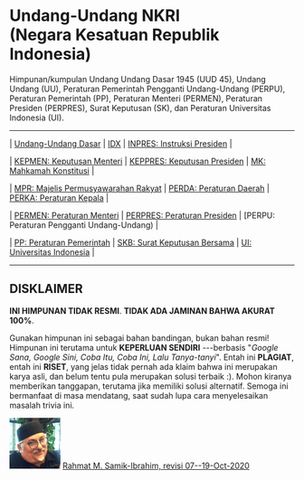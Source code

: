 ---
---
<h1>Undang-Undang NKRI<br>(Negara Kesatuan Republik Indonesia)</h1>

Himpunan/kumpulan
Undang Undang Dasar 1945 (UUD 45),
Undang Undang (UU),
Peraturan Pemerintah Pengganti Undang-Undang (PERPU),
Peraturan Pemerintah (PP),
Peraturan Menteri (PERMEN),
Peraturan Presiden (PERPRES),
Surat Keputusan (SK), dan
Peraturan Universitas Indonesia (UI).

<hr>

| [Undang-Undang Dasar](https://github.com/rms46/uuri/tree/master/45UUD) | [IDX](https://github.com/rms46/uuri/tree/master/IDX) | [INPRES: Instruksi Presiden](https://github.com/rms46/uuri/tree/master/INPRES) |

| [KEPMEN: Keputusan Menteri](https://github.com/rms46/uuri/tree/master/KEPMEN) | [KEPPRES: Keputusan Presiden](https://github.com/rms46/uuri/tree/master/KEPPRES) | [MK: Mahkamah Konstitusi](https://github.com/rms46/uuri/tree/master/MK/) |

| [MPR: Majelis Permusyawarahan Rakyat](https://github.com/rms46/uuri/tree/master/MPR) | [PERDA: Peraturan Daerah](https://github.com/rms46/uuri/tree/master/PERDA/DKI/2001) | [PERKA: Peraturan Kepala](https://github.com/rms46/uuri/tree/master/PERDA/DKI/2001) |

| [PERMEN: Peraturan Menteri](https://github.com/rms46/uuri/tree/master/PERMEN) | [PERPRES: Peraturan Presiden](https://github.com/rms46/uuri/tree/master/PERPRES) | [PERPU: Peraturan Pengganti Undang-Undang) |

| [PP: Peraturan Pemerintah](https://github.com/rms46/uuri/tree/master/PP) | [SKB: Surat Keputusan Bersama](https://github.com/rms46/uuri/tree/master/SKB) | [UI: Universitas Indonesia](https://github.com/rms46/uuri/tree/master/UI) |

<hr>

## DISKLAIMER

<b>INI HIMPUNAN TIDAK RESMI</b>.
<b>TIDAK ADA JAMINAN BAHWA AKURAT 100%</b>.

Gunakan himpunan ini sebagai bahan bandingan, bukan bahan resmi!
Himpunan ini terutama untuk <b>KEPERLUAN SENDIRI</b> ---berbasis 
"<i>Google Sana, Google Sini, Coba Itu, Coba Ini, Lalu Tanya-tanyi</i>".
Entah ini <b>PLAGIAT</b>, entah ini <b>RISET</b>, yang jelas tidak pernah ada klaim bahwa ini merupakan karya asli, 
dan belum tentu pula merupakan solusi terbaik :).
Mohon kiranya memberikan tanggapan, terutama jika memiliki solusi alternatif.
Semoga ini bermanfaat di masa mendatang, saat sudah lupa cara menyelesaikan masalah trivia ini.

<img src="pictures/219.jpg" width="90">
<a href="http://rahmatm.samik-ibrahim.vlsm.org">Rahmat M. Samik-Ibrahim, revisi 
07--19-Oct-2020</a>
